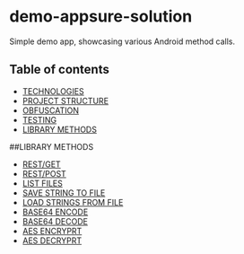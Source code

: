 # demo-appsure-solution
Simple demo app, showcasing various Android method calls.
## Table of contents
* [TECHNOLOGIES](#techologies)
* [PROJECT STRUCTURE](#structure)
* [OBFUSCATION](#obfuscation)
* [TESTING](#testig)
* [LIBRARY METHODS](#library-methods)

##LIBRARY METHODS
* [REST/GET](#rest-get)
* [REST/POST](#rest-post)
* [LIST FILES](#list-file)
* [SAVE STRING TO FILE](#save-string-to-file)
* [LOAD STRINGS FROM FILE](#load-string-from-file)
* [BASE64 ENCODE](#base64-encode)
* [BASE64 DECODE](#base64-decode)
* [AES ENCRYPRT](#aes-encrypt-hex-encode)
* [AES DECRYPRT](#aes-encrypt-hex-decode)

